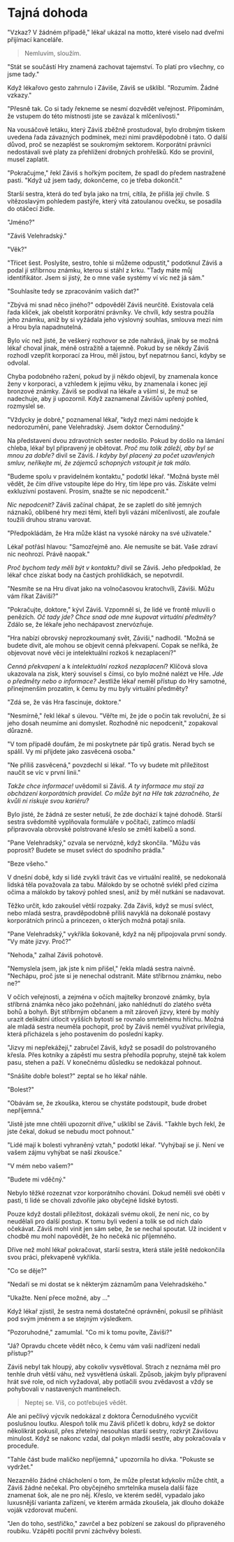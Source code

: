 # Tajná dohoda

"Vzkaz? V žádném případě," lékař ukázal na motto, které viselo nad dveřmi přijímací kanceláře. 

> Nemluvím, sloužím.

"Stát se součástí Hry znamená zachovat tajemství. To platí pro všechny, co jsme tady."

Když lékařovo gesto zahrnulo i Záviše, Záviš se ušklíbl. "Rozumím. Žádné vzkazy."

"Přesně tak. Co si tady řekneme se nesmí dozvědět veřejnost. Připomínám, že vstupem do této místnosti jste se zavázal k mlčenlivosti."

Na vousáčově letáku, který Záviš zběžně prostudoval, bylo drobným tiskem uvedena řada závazných podmínek, mezi nimi pravděpodobně i tato. O další důvod, proč se nezaplést se soukromým sektorem. Korporátní právníci nedostávali své platy za přehlížení drobných prohřešků. Kdo se provinil, musel zaplatit.

"Pokračujme," řekl Záviš s hořkým pocitem, že spadl do předem nastražené pasti. "Když už jsem tady, dokončeme, co je třeba dokončit."

Starší sestra, která do teď byla jako na trní, cítila, že přišla její chvíle. S vítězoslavým pohledem pastýře, který vítá zatoulanou ovečku, se posadila do otáčecí židle.

"Jméno?"

"Záviš Velehradský."

"Věk?"

"Třicet šest. Poslyšte, sestro, tohle si můžeme odpustit," podotknul Záviš a podal jí střibrnou známku, kterou si stáhl z krku. "Tady máte můj identifikátor. Jsem si jistý, že o mne vaše systémy ví víc než já sám."

"Souhlasíte tedy se zpracováním vašich dat?"

"Zbývá mi snad něco jiného?" odpověděl Záviš neurčitě. Existovala celá řada kliček, jak obelstít korporátní právníky. Ve chvíli, kdy sestra použila jeho známku, aniž by si vyžádala jeho výslovný souhlas, smlouva mezi ním a Hrou byla napadnutelná. 

Bylo víc než jisté, že veškerý rozhovor se zde nahrává, jinak by se možná lékař choval jinak, méně ostražitě a tajemně. Pokud by se někdy Záviš rozhodl vzepřít korporací za Hrou, měl jistou, byť nepatrnou šanci, kdyby se odvolal.

Chyba podobného ražení, pokud by ji někdo objevil, by znamenala konce ženy v korporaci, a vzhledem k jejímu věku, by znamenala i konec její bronzové známky. Záviš se podíval na lékaře a všiml si, že muž se nadechuje, aby ji upozornil. Když zaznamenal Závišův upřený pohled, rozmyslel se.

"Vždycky je dobré," poznamenal lékař, "když mezi námi nedojde k nedorozumění, pane Velehradský. Jsem doktor Černodušný."

Na představení dvou zdravotních sester nedošlo. Pokud by došlo na lámání chleba, lékař byl připravený je obětovat. *Proč mu tolik záleží, aby byl se mnou za dobře?* divil se Záviš. *I kdyby byl placený za počet uzavřených smluv, neříkejte mi, že zájemců schopných vstoupit je tak málo.*

"Budeme spolu v pravidelném kontaktu," podotkl lékař. "Možná byste měl vědět, že čím dříve vstoupíte lépe do Hry, tím lépe pro vás. Získáte velmi exkluzívní postavení. Prosím, snažte se nic nepodcenit."

*Nic nepodcenit?* Záviš začínal chápat, že se zapletl do sítě jemných náznaků, oblíbené hry mezi těmi, kteří byli vázáni mlčenlivostí, ale zoufale toužili druhou stranu varovat.

"Předpokládám, že Hra může klást na vysoké nároky na své uživatele."

Lékař potřásl hlavou: "Samozřejmě ano. Ale nemusíte se bát. Vaše zdraví nic neohrozí. Právě naopak."

*Proč bychom tedy měli být v kontaktu?* divil se Záviš. Jeho předpoklad, že lékař chce získat body na častých prohlídkách, se nepotvrdil.

"Nesmíte se na Hru dívat jako na volnočasovou kratochvíli, Záviši. Můžu vám říkat Záviši?"

"Pokračujte, doktore," kývl Záviš. Vzpomněl si, že lidé ve frontě mluvili o penězích. *Oč tady jde? Chce snad ode mne kupovat virtuální předměty?* Zdálo se, že lékaře jeho nechápavost znervózňuje.

"Hra nabízí obrovský neprozkoumaný svět, Záviši," nadhodil. "Možná se budete divit, ale mohou se objevit cenná překvapení. Copak se neříká, že objevovat nové věci je intelektuální rozkoš k nezaplacení?"

*Cenná překvapení* a k *intelektuální rozkoš nezaplacení*? Klíčová slova ukazovala na zisk, který souvisel s čímsi, co bylo možné nalézt ve Hře. *Jde o předměty nebo o informace?* Jestliže lékař neměl přístup do Hry samotné, přinejmenším prozatím, k čemu by mu byly virtuální předměty?

"Zdá se, že vás Hra fascinuje, doktore."

"Nesmírně," řekl lékař s úlevou. "Věřte mi, že jde o počin tak revoluční, že si jeho dosah neumíme ani domyslet. Rozhodně nic nepodcenit," zopakoval důrazně.

"V tom případě doufám, že mi poskytnete pár tipů gratis. Nerad bych se spálil. Vy mi přijdete jako zasvěcená osoba."

"Ne příliš zasvěcená," povzdechl si lékař. "To vy budete mít příležitost naučit se víc v první linii."

*Takže chce informace!* uvědomil si Záviš.  *A ty informace mu stojí za obcházení korporátních pravidel. Co může být na Hře tak zázračného, že kvůli ní riskuje svou kariéru?*

Bylo jisté, že žádná ze sester netuší, že zde dochází k tajné dohodě. Starší sestra svědomitě vyplňovala formuláře v počítači, zatímco mladší připravovala obrovské polstrované křeslo se změtí kabelů a sond.

"Pane Velehradský," ozvala se nervózně, když skončila. "Můžu vás poprosit? Budete se muset svléct do spodního prádla."

"Beze všeho."

V dnešní době, kdy si lidé zvykli trávit čas ve virtuální realitě, se nedokonalá lidská těla považovala za tabu. Málokdo by se ochotně svlékl před cizíma očima a málokdo by takový pohled snesl, aniž by měl nutkání se nadavovat.

Těžko určit, kdo zakoušel větší rozpaky. Zda Záviš, když se musí svléct, nebo mladá sestra, pravděpodobně příliš navyklá na dokonalé postavy korporátních princů a princezen, o kterých možná potají snila.

"Pane Velehradský," vykřikla šokovaně, když na něj připojovala první sondy. "Vy máte jizvy. Proč?"

"Nehoda," zalhal Záviš pohotově.

"Nemyslela jsem, jak jste k nim přišel," řekla mladá sestra naivně. "Nechápu, proč jste si je nenechal odstranit. Máte stříbrnou známku, nebo ne?"

V očích veřejnosti, a zejména v očích majitelky bronzové známky, byla stříbrná známka něco jako požehnání, jako nahlédnutí do zlatého světa bohů a bohyň. Být stříbrným občanem a mít zároveň jizvy, které by mohly urazit delikátní útlocit vyšších bytostí se rovnalo smrtelnému hříchu. Možná ale mladá sestra neuměla pochopit, proč by Záviš neměl využívat privilegia, která přicházela s jeho postavením do poslední kapky.

"Jizvy mi nepřekážejí," zabručel Záviš, když se posadil do polstrovaného křesla. Přes kotníky a zápěstí mu sestra přehodila popruhy, stejně tak kolem pasu, stehen a paží. V konečnému důsledku se nedokázal pohnout.

"Snášíte dobře bolest?" zeptal se ho lékař náhle.

"Bolest?"

"Obávám se, že zkouška, kterou se chystáte podstoupit, bude drobet nepříjemná."

"Jistě jste mne chtěli upozornit dříve," ušklíbl se Záviš. "Takhle bych řekl, že jste čekal, dokud se nebudu moct pohnout."

"Lidé mají k bolesti vyhraněný vztah," podotkl lékař. "Vyhýbají se jí. Není ve vašem zájmu vyhýbat se naší zkoušce."

"V mém nebo vašem?"

"Budete mi vděčný."

Nebylo těžké rozeznat vzor korporátního chování. Dokud neměli své oběti v pasti, ti lidé se chovali zdvořile jako obyčejné lidské bytosti. 

Pouze když dostali příležitost, dokázali svému okolí, že není nic, co by neudělali pro další postup. K tomu byli vedení a tolik se od nich dalo očekávat. Záviš mohl vinit jen sám sebe, že se nechal spoutat. Už incident v chodbě mu mohl napovědět, že ho nečeká nic příjemného.

Dříve než mohl lékař pokračovat, starší sestra, která stále ještě nedokončila svou práci, překvapeně vykřikla.

"Co se děje?"

"Nedaří se mi dostat se k některým záznamům pana Velehradského."

"Ukažte. Není přece možné, aby ..."

Když lékař zjistil, že sestra nemá dostatečné oprávnění, pokusil se přihlásit pod svým jménem a se stejným výsledkem.

"Pozoruhodné," zamumlal. "Co mi k tomu povíte, Záviši?"

"Já? Opravdu chcete vědět něco, k čemu vám vaši nadřízení nedali přístup?"

Záviš nebyl tak hloupý, aby cokoliv vysvětloval. Strach z neznáma měl pro tenhle druh větší váhu, než vysvětlená úskalí. Způsob, jakým byly připravení hrát své role, od nich vyžadoval, aby potlačili svou zvědavost a vždy se pohybovali v nastavených mantinelech.

> Neptej se. Víš, co potřebuješ vědět.

Ale ani pečlivý výcvik nedokázal z doktora Černodušného vycvičit poslušnou loutku. Alespoň tolik mu Záviš přičetl k dobru, když se doktor několikrát pokusil, přes zřetelný nesouhlas starší sestry, rozkrýt Závišovu minulost. Když se nakonc vzdal, dal pokyn mladší sestře, aby pokračovala v proceduře.

"Tahle část bude maličko nepříjemná," upozornila ho dívka. "Pokuste se vydržet."

Nezaznělo žádné chlácholení o tom, že může přestat kdykoliv může chtít, a Záviš žádné nečekal. Pro obyčejného smrtelníka musela další fáze znamenat šok, ale ne pro něj. Křeslo, ve kterém seděl, vypadalo jako luxusnější varianta zařízení, ve kterém armáda zkoušela, jak dlouho dokáže voják vzdorovat mučení.

"Jen do toho, sestřičko," zavrčel a bez pobízení se zakousl do připraveného roubíku. Vzápěti pocítil první záchvěvy bolesti.



 